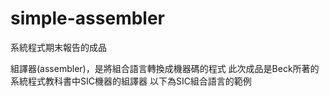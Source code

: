 # simple-assembler

系統程式期末報告的成品

組譯器(assembler)，是將組合語言轉換成機器碼的程式
此次成品是Beck所著的系統程式教科書中SIC機器的組譯器
以下為SIC組合語言的範例
